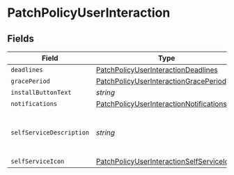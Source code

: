 # PatchPolicyUserInteraction


## Fields

| Field                                                                                                         | Type                                                                                                          | Required                                                                                                      | Description                                                                                                   | Example                                                                                                       |
| ------------------------------------------------------------------------------------------------------------- | ------------------------------------------------------------------------------------------------------------- | ------------------------------------------------------------------------------------------------------------- | ------------------------------------------------------------------------------------------------------------- | ------------------------------------------------------------------------------------------------------------- |
| `deadlines`                                                                                                   | [PatchPolicyUserInteractionDeadlines](../../models/shared/patchpolicyuserinteractiondeadlines.md)             | :heavy_minus_sign:                                                                                            | N/A                                                                                                           |                                                                                                               |
| `gracePeriod`                                                                                                 | [PatchPolicyUserInteractionGracePeriod](../../models/shared/patchpolicyuserinteractiongraceperiod.md)         | :heavy_minus_sign:                                                                                            | N/A                                                                                                           |                                                                                                               |
| `installButtonText`                                                                                           | *string*                                                                                                      | :heavy_minus_sign:                                                                                            | N/A                                                                                                           | Update                                                                                                        |
| `notifications`                                                                                               | [PatchPolicyUserInteractionNotifications](../../models/shared/patchpolicyuserinteractionnotifications.md)     | :heavy_minus_sign:                                                                                            | N/A                                                                                                           |                                                                                                               |
| `selfServiceDescription`                                                                                      | *string*                                                                                                      | :heavy_minus_sign:                                                                                            | N/A                                                                                                           | Latest update for Google Chrome                                                                               |
| `selfServiceIcon`                                                                                             | [PatchPolicyUserInteractionSelfServiceIcon](../../models/shared/patchpolicyuserinteractionselfserviceicon.md) | :heavy_minus_sign:                                                                                            | N/A                                                                                                           |                                                                                                               |